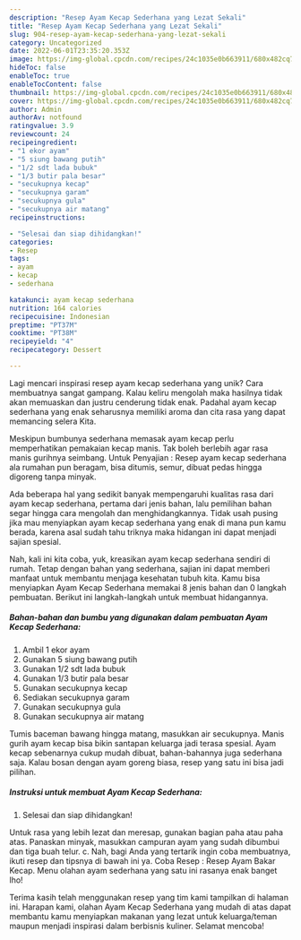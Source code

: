 ```yaml
---
description: "Resep Ayam Kecap Sederhana yang Lezat Sekali"
title: "Resep Ayam Kecap Sederhana yang Lezat Sekali"
slug: 904-resep-ayam-kecap-sederhana-yang-lezat-sekali
category: Uncategorized
date: 2022-06-01T23:35:20.353Z
image: https://img-global.cpcdn.com/recipes/24c1035e0b663911/680x482cq70/ayam-kecap-sederhana-foto-resep-utama.jpg
hideToc: false
enableToc: true
enableTocContent: false
thumbnail: https://img-global.cpcdn.com/recipes/24c1035e0b663911/680x482cq70/ayam-kecap-sederhana-foto-resep-utama.jpg
cover: https://img-global.cpcdn.com/recipes/24c1035e0b663911/680x482cq70/ayam-kecap-sederhana-foto-resep-utama.jpg
author: Admin
authorAv: notfound
ratingvalue: 3.9
reviewcount: 24
recipeingredient:
- "1 ekor ayam"
- "5 siung bawang putih"
- "1/2 sdt lada bubuk"
- "1/3 butir pala besar"
- "secukupnya kecap"
- "secukupnya garam"
- "secukupnya gula"
- "secukupnya air matang"
recipeinstructions:

- "Selesai dan siap dihidangkan!"
categories:
- Resep
tags:
- ayam
- kecap
- sederhana

katakunci: ayam kecap sederhana 
nutrition: 164 calories
recipecuisine: Indonesian
preptime: "PT37M"
cooktime: "PT38M"
recipeyield: "4"
recipecategory: Dessert

---
```





Lagi mencari inspirasi resep ayam kecap sederhana yang unik? Cara membuatnya sangat gampang. Kalau keliru mengolah maka hasilnya tidak akan memuaskan dan justru cenderung tidak enak. Padahal ayam kecap sederhana yang enak seharusnya memiliki aroma dan cita rasa yang dapat memancing selera Kita.





Meskipun bumbunya sederhana memasak ayam kecap perlu memperhatikan pemakaian kecap manis. Tak boleh berlebih agar rasa manis gurihnya seimbang. Untuk Penyajian : Resep ayam kecap sederhana ala rumahan pun beragam, bisa ditumis, semur, dibuat pedas hingga digoreng tanpa minyak.

Ada beberapa hal yang sedikit banyak mempengaruhi kualitas rasa dari ayam kecap sederhana, pertama dari jenis bahan, lalu pemilihan bahan segar hingga cara mengolah dan menghidangkannya. Tidak usah pusing jika mau menyiapkan ayam kecap sederhana yang enak di mana pun kamu berada, karena asal sudah tahu triknya maka hidangan ini dapat menjadi sajian spesial.






Nah, kali ini kita coba, yuk, kreasikan ayam kecap sederhana sendiri di rumah. Tetap dengan bahan yang sederhana, sajian ini dapat memberi manfaat untuk membantu menjaga kesehatan tubuh kita. Kamu bisa menyiapkan Ayam Kecap Sederhana memakai 8 jenis bahan dan 0 langkah pembuatan. Berikut ini langkah-langkah untuk membuat hidangannya.

<!--inarticleads1-->

##### Bahan-bahan dan bumbu yang digunakan dalam pembuatan Ayam Kecap Sederhana:

1. Ambil 1 ekor ayam
1. Gunakan 5 siung bawang putih
1. Gunakan 1/2 sdt lada bubuk
1. Gunakan 1/3 butir pala besar
1. Gunakan secukupnya kecap
1. Sediakan secukupnya garam
1. Gunakan secukupnya gula
1. Gunakan secukupnya air matang


Tumis baceman bawang hingga matang, masukkan air secukupnya. Manis gurih ayam kecap bisa bikin santapan keluarga jadi terasa spesial. Ayam kecap sebenarnya cukup mudah dibuat, bahan-bahannya juga sederhana saja. Kalau bosan dengan ayam goreng biasa, resep yang satu ini bisa jadi pilihan. 

<!--inarticleads2-->

##### Instruksi untuk membuat Ayam Kecap Sederhana:


1. Selesai dan siap dihidangkan!

Untuk rasa yang lebih lezat dan meresap, gunakan bagian paha atau paha atas. Panaskan minyak, masukkan campuran ayam yang sudah dibumbui dan tiga buah telur. c. Nah, bagi Anda yang tertarik ingin coba membuatnya, ikuti resep dan tipsnya di bawah ini ya. Coba Resep : Resep Ayam Bakar Kecap. Menu olahan ayam sederhana yang satu ini rasanya enak banget lho! 

Terima kasih telah menggunakan resep yang tim kami tampilkan di halaman ini. Harapan kami, olahan Ayam Kecap Sederhana yang mudah di atas dapat membantu kamu menyiapkan makanan yang lezat untuk keluarga/teman maupun menjadi inspirasi dalam berbisnis kuliner. Selamat mencoba!
